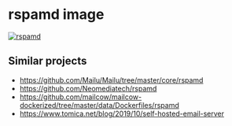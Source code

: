# rspamd image

[![rspamd](https://github.com/ectobit/container-images/actions/workflows/rspamd.yml/badge.svg)](https://github.com/ectobit/container-images/actions/workflows/rspamd.yml)

## Similar projects

- https://github.com/Mailu/Mailu/tree/master/core/rspamd
- https://github.com/Neomediatech/rspamd
- https://github.com/mailcow/mailcow-dockerized/tree/master/data/Dockerfiles/rspamd
- https://www.tomica.net/blog/2019/10/self-hosted-email-server
